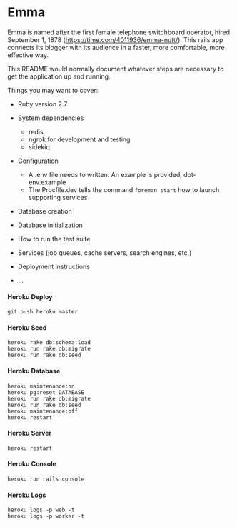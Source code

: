 # Emma

Emma is named after the first female telephone switchboard operator, hired September 1, 1878 (https://time.com/4011936/emma-nutt/). This rails app connects its blogger with its audience in a faster, more comfortable, more effective way.

This README would normally document whatever steps are necessary to get the
application up and running.

Things you may want to cover:

- Ruby version 2.7

- System dependencies

  - redis
  - ngrok for development and testing
  - sidekiq

- Configuration

  - A .env file needs to written. An example is provided, dot-env.example
  - The Procfile.dev tells the command `foreman start` how to launch supporting services

- Database creation

- Database initialization

- How to run the test suite

- Services (job queues, cache servers, search engines, etc.)

- Deployment instructions

- ...

#### Heroku Deploy

```
git push heroku master
```

#### Heroku Seed

```
heroku rake db:schema:load
heroku run rake db:migrate
heroku run rake db:seed
```

#### Heroku Database

```
heroku maintenance:on
heroku pg:reset DATABASE
heroku run rake db:migrate
heroku run rake db:seed
heroku maintenance:off
heroku restart
```

#### Heroku Server

```
heroku restart
```

#### Heroku Console

```
heroku run rails console
```

#### Heroku Logs

```
heroku logs -p web -t
heroku logs -p worker -t
```
